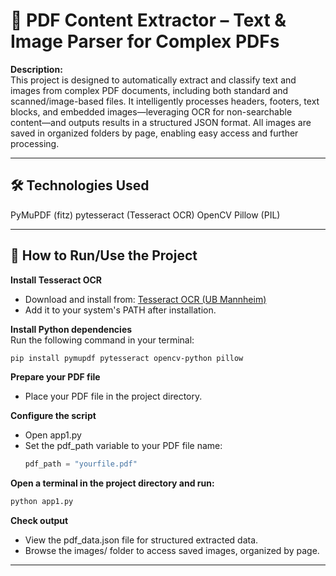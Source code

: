 # 📄 PDF Content Extractor – Text & Image Parser for Complex PDFs

**Description:**  
This project is designed to automatically extract and classify text and images from complex PDF documents, including both standard and scanned/image-based files. It intelligently processes headers, footers, text blocks, and embedded images—leveraging OCR for non-searchable content—and outputs results in a structured JSON format. All images are saved in organized folders by page, enabling easy access and further processing.

---

## 🛠 Technologies Used
PyMuPDF (fitz)
pytesseract (Tesseract OCR)
OpenCV
Pillow (PIL)

---

## 🚀 How to Run/Use the Project

**Install Tesseract OCR**
- Download and install from: [Tesseract OCR (UB Mannheim)](https://github.com/UB-Mannheim/tesseract/wiki)
- Add it to your system's PATH after installation.

**Install Python dependencies**  
Run the following command in your terminal:
```bash
pip install pymupdf pytesseract opencv-python pillow
```

**Prepare your PDF file**
- Place your PDF file in the project directory.

**Configure the script**
- Open app1.py
- Set the pdf_path variable to your PDF file name:
  ```python
  pdf_path = "yourfile.pdf"
  ```

**Open a terminal in the project directory and run:**
```bash
python app1.py
```

**Check output**
- View the pdf_data.json file for structured extracted data.
- Browse the images/ folder to access saved images, organized by page.

---
